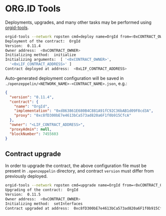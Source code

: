 # ORG.ID Tools

Deployments, upgrades, and many other tasks may be performed using [orgid-tools](./management/tools/README.md).

```sh
orgid-tools --network ropsten cmd=deploy name=OrgId from=<0xCONTRACT_OWNER> initMethod=initialize initArgs=<0xCONTRACT_OWNER>,<0xLIF_CONTRACT_ADDRESS>
Deployment of the contract:  OrgId
Version:  0.11.4
Owner address:  <0xCONTRACT_OWNER>
Initializing method:  initialize
Initializing arguments:  [ '<0xCONTRACT_OWNER>',
  '<0xLIF_CONTRACT_ADDRESS>' ]
Contract deployed at address:  <0xLIF_CONTRACT_ADDRESS>
```

Auto-generated deployment configuration will be saved in `./openzeppelin/<NETWORK_NAME>-<CONTRACT_NAME>.json`, e.g.:

```json
{
  "version": "0.11.4",
  "contract": {
    "name": "OrgId",
    "implementation": "0xd863861E680B4C881A91fC92C36bAB1d09F8cd3A",
    "proxy": "0xc8fD300bE7e4613bCa573ad820a6F1f0b915CfcA"
  },
  "owner": "<LIF_CONTRACT_ADDRESS>",
  "proxyAdmin": null,
  "blockNumber": 7455603
}
```

## Contract upgrade

In order to upgrade the contract, the above configuration file must be present in `.openzeppelin` directory, and contract `version` must differ from previously deployed.

```sh
orgid-tools --network ropsten cmd=upgrade name=OrgId from=<0xCONTRACT_OWNER> initMethod=setInterfaces
Upgrading of the contract:  OrgId
Version:  0.11.5
Owner address:  <0xCONTRACT_OWNER>
Initializing method:  setInterfaces
Contract upgraded at address:  0xc8fD300bE7e4613bCa573ad820a6F1f0b915CfcA
```
